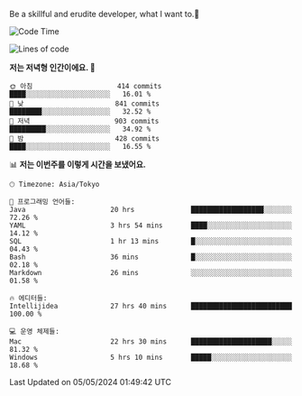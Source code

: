 Be a skillful and erudite developer, what I want to.👶

<!--START_SECTION:waka-->
![Code Time](http://img.shields.io/badge/Code%20Time-771%20hrs%2015%20mins-blue)

![Lines of code](https://img.shields.io/badge/%EC%A0%80%EB%8A%94%20%EC%97%AC%ED%83%9C%EA%B9%8C%EC%A7%80%20-1.7%20million%20%EC%A4%84%EC%9D%98%20%EC%BD%94%EB%93%9C%EB%A5%BC%20%EC%9E%91%EC%84%B1%ED%96%88%EC%96%B4%EC%9A%94.-blue)

**저는 저녁형 인간이에요. 🦉** 

```text
🌞 아침                     414 commits         ████░░░░░░░░░░░░░░░░░░░░░   16.01 % 
🌆 낮　                     841 commits         ████████░░░░░░░░░░░░░░░░░   32.52 % 
🌃 저녁                     903 commits         █████████░░░░░░░░░░░░░░░░   34.92 % 
🌙 밤　                     428 commits         ████░░░░░░░░░░░░░░░░░░░░░   16.55 % 
```


📊 **저는 이번주를 이렇게 시간을 보냈어요.** 

```text
🕑︎ Timezone: Asia/Tokyo

💬 프로그래밍 언어들: 
Java                     20 hrs              ██████████████████░░░░░░░   72.26 % 
YAML                     3 hrs 54 mins       ████░░░░░░░░░░░░░░░░░░░░░   14.12 % 
SQL                      1 hr 13 mins        █░░░░░░░░░░░░░░░░░░░░░░░░   04.43 % 
Bash                     36 mins             █░░░░░░░░░░░░░░░░░░░░░░░░   02.18 % 
Markdown                 26 mins             ░░░░░░░░░░░░░░░░░░░░░░░░░   01.58 % 

🔥 에디터들: 
Intellijidea             27 hrs 40 mins      █████████████████████████   100.00 % 

💻 운영 체제들: 
Mac                      22 hrs 30 mins      ████████████████████░░░░░   81.32 % 
Windows                  5 hrs 10 mins       █████░░░░░░░░░░░░░░░░░░░░   18.68 % 
```


 Last Updated on 05/05/2024 01:49:42 UTC
<!--END_SECTION:waka-->
